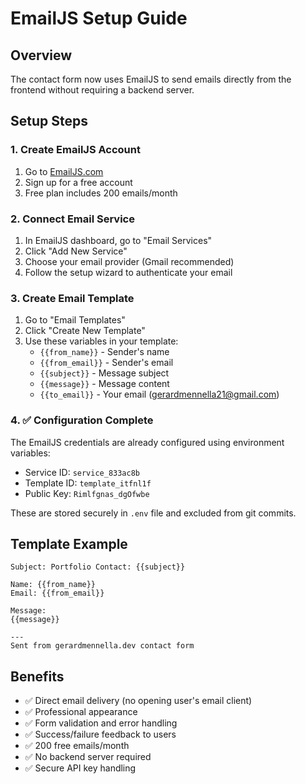 # EmailJS Setup Guide

## Overview
The contact form now uses EmailJS to send emails directly from the frontend without requiring a backend server.

## Setup Steps

### 1. Create EmailJS Account
1. Go to [EmailJS.com](https://www.emailjs.com/)
2. Sign up for a free account
3. Free plan includes 200 emails/month

### 2. Connect Email Service
1. In EmailJS dashboard, go to "Email Services"
2. Click "Add New Service"
3. Choose your email provider (Gmail recommended)
4. Follow the setup wizard to authenticate your email

### 3. Create Email Template
1. Go to "Email Templates"
2. Click "Create New Template"
3. Use these variables in your template:
   - `{{from_name}}` - Sender's name
   - `{{from_email}}` - Sender's email
   - `{{subject}}` - Message subject
   - `{{message}}` - Message content
   - `{{to_email}}` - Your email (gerardmennella21@gmail.com)

### 4. ✅ Configuration Complete
The EmailJS credentials are already configured using environment variables:
- Service ID: `service_833ac8b`
- Template ID: `template_itfnl1f` 
- Public Key: `Rimlfgnas_dgOfwbe`

These are stored securely in `.env` file and excluded from git commits.

## Template Example
```
Subject: Portfolio Contact: {{subject}}

Name: {{from_name}}
Email: {{from_email}}

Message:
{{message}}

---
Sent from gerardmennella.dev contact form
```

## Benefits
- ✅ Direct email delivery (no opening user's email client)
- ✅ Professional appearance
- ✅ Form validation and error handling
- ✅ Success/failure feedback to users
- ✅ 200 free emails/month
- ✅ No backend server required
- ✅ Secure API key handling